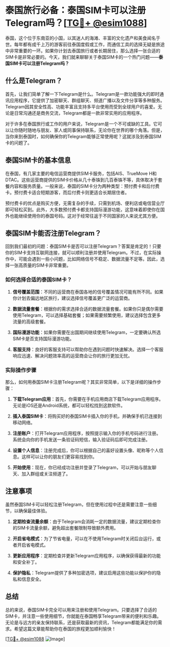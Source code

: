 # 泰国旅行必备：泰国SIM卡可以注册Telegram吗？[[TG💪+ @esim1088](https://t.me/s/esim1088)]

泰国，这个位于东南亚的小国，以其迷人的海滩、丰富的文化遗产和美食闻名于世。每年都有成千上万的游客前往泰国度假或工作，而通信工具的选择无疑是旅途中非常重要的一环。如果你计划去泰国旅行或者长期居住，那么选择一张合适的SIM卡是非常必要的。今天，我们就来聊聊关于泰国SIM卡的一个热门问题——**泰国SIM卡可以注册Telegram吗？**

## 什么是Telegram？

首先，让我们简单了解一下Telegram是什么。Telegram是一款功能强大的即时通讯应用程序，它提供了加密聊天、群组聊天、频道广播以及文件分享等多种服务。Telegram因其安全性高、功能丰富且支持多平台使用而受到全球用户的喜爱。无论是日常沟通还是商务交流，Telegram都是一款非常实用的应用程序。

对于许多在泰国旅行或工作的用户来说，Telegram是一个不可或缺的工具。它可以让你随时随地与朋友、家人或同事保持联系，无论你在世界的哪个角落。但是，当你来到泰国时，如何确保你的Telegram能够正常使用呢？这就涉及到泰国SIM卡的问题了。

## 泰国SIM卡的基本信息

在泰国，有几家主要的电信运营商提供SIM卡服务，包括AIS、TrueMove H和DTAC。这些运营商提供的SIM卡价格从几十泰铢到几百泰铢不等，具体取决于套餐内容和服务质量。一般来说，泰国的SIM卡分为两种类型：预付费卡和后付费卡。预付费卡适合短期游客，而后付费卡则更适合长期居住者。

预付费卡的优点是购买方便，无需复杂的手续，只需到机场、便利店或电信营业厅即可轻松买到。此外，大多数预付费卡都支持国际漫游功能，这意味着即使你在国外也能继续使用你的泰国号码。这对于经常往返于不同国家的人来说尤其方便。

## 泰国SIM卡能否注册Telegram？

回到我们最初的问题：泰国SIM卡是否可以注册Telegram？答案是肯定的！只要你的SIM卡支持互联网连接，就可以顺利注册并使用Telegram。不过，在实际操作中，可能会遇到一些小问题，比如网络信号不稳定、数据流量不足等。因此，选择一张高质量的SIM卡非常重要。

### 如何选择合适的泰国SIM卡？

1. **信号覆盖范围**：不同的运营商在泰国各地的信号覆盖情况可能有所不同。如果你计划去偏远地区旅行，建议选择信号覆盖更广泛的运营商。
   
2. **数据流量套餐**：根据你的需求选择合适的数据流量套餐。如果你只是偶尔需要使用Telegram，可以选择基础套餐；如果需要频繁使用，建议选择包含更多流量的高级套餐。

3. **国际漫游功能**：如果你需要在出国期间继续使用Telegram，一定要确认所选SIM卡是否支持国际漫游功能。

4. **客服支持**：良好的客服支持可以帮助你在遇到问题时快速解决。选择一个客服响应迅速、解决问题效率高的运营商会让你的旅行更加无忧。

### 实际操作步骤

那么，如何用泰国SIM卡注册Telegram呢？其实非常简单，以下是详细的操作步骤：

1. **下载Telegram应用**：首先，你需要在手机应用商店下载Telegram应用程序。无论是iOS还是Android系统，都可以轻松找到这款软件。

2. **插入泰国SIM卡**：将购买好的泰国SIM卡插入你的手机，并确保手机已连接到移动网络。

3. **注册账户**：打开Telegram应用程序，按照提示输入你的手机号码进行注册。系统会向你的手机发送一条验证码短信，输入验证码后即可完成注册。

4. **设置个人信息**：注册完成后，你可以根据自己的喜好设置头像、昵称等个人信息。这样可以让你的朋友们更容易找到你。

5. **开始使用**：现在，你已经成功注册并登录了Telegram，可以开始与朋友聊天、加入群组或关注频道了。

## 注意事项

虽然泰国SIM卡可以轻松注册Telegram，但在使用过程中还是需要注意一些细节，以确保最佳体验。

1. **定期检查流量余额**：由于Telegram会消耗一定的数据流量，建议定期检查你的SIM卡流量余额，避免超出套餐限制导致额外费用。

2. **开启省电模式**：为了节省电量，可以在不使用Telegram时关闭后台运行，或者开启省电模式。

3. **更新应用程序**：定期检查并更新Telegram应用程序，以确保获得最新的功能和安全补丁。

4. **保护隐私**：Telegram提供了多种加密选项，建议启用这些功能以保护你的隐私和信息安全。

## 总结

总的来说，泰国SIM卡完全可以用来注册和使用Telegram。只要选择了合适的SIM卡，并注意一些使用细节，你就能在泰国畅享Telegram带来的便利和乐趣。无论是与远方的亲友保持联系，还是获取最新的资讯，Telegram都能满足你的需求。希望这篇文章能帮助你在泰国的旅程更加顺利愉快！

[[TG💪+ @esim1088](https://t.me/s/esim1088) ![Image](https://i.postimg.cc/4NQfJmqS/Snipaste-2025-05-13-00-14-12.png)]